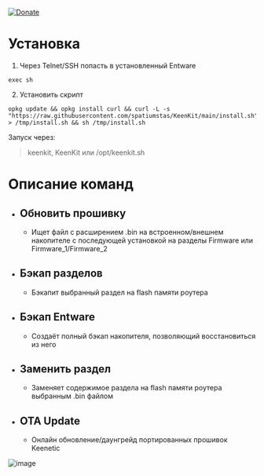 [![Donate](https://www.paypalobjects.com/en_US/i/btn/btn_donate_SM.gif)](https://www.donationalerts.com/r/spatiumstas)

# Установка
1. Через Telnet/SSH попасть в установленный Entware
```   
exec sh
```   
2. Установить скрипт
```
opkg update && opkg install curl && curl -L -s "https://raw.githubusercontent.com/spatiumstas/KeenKit/main/install.sh" > /tmp/install.sh && sh /tmp/install.sh
```
Запуск через:
>keenkit, KeenKit или /opt/keenkit.sh

#  Описание команд
- ## **Обновить прошивку**
    - Ищет файл с расширением .bin на встроенном/внешнем накопителе с последующей установкой на разделы Firmware или Firmware_1/Firmware_2
- ## **Бэкап разделов**
    - Бэкапит выбранный раздел на flash памяти роутера
- ## **Бэкап Entware**
    - Создаёт полный бэкап накопителя, позволяющий восстановиться из него
- ## **Заменить раздел**
    - Заменяет содержимое раздела на flash памяти роутера выбранным .bin файлом
- ## **OTA Update**
    - Онлайн обновление/даунгрейд портированных прошивок Keenetic


![image](https://github.com/spatiumstas/KeenKit/assets/79056064/431ef425-60c8-4d3a-80df-dadbf1d0608c)
